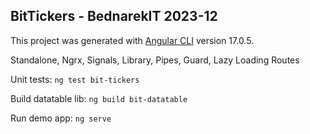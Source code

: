 
## BitTickers - BednarekIT 2023-12

This project was generated with [Angular CLI](https://github.com/angular/angular-cli) version 17.0.5.

Standalone, Ngrx, Signals, Library, Pipes, Guard, Lazy Loading Routes

Unit tests: `ng test bit-tickers`

Build datatable lib: `ng build bit-datatable`

Run demo app: `ng serve`
